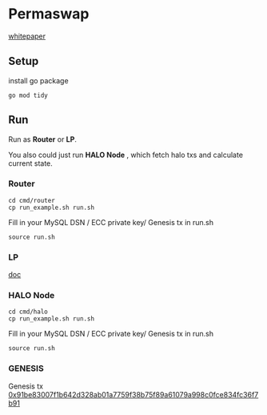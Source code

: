 # Permaswap

[whitepaper](https://mirror.xyz/permaswap.eth/kdg0iXx1jB-vXYEc_WEAeTNX_sGjv8BXksHxcFdoKjo)

## Setup

install go package

```
go mod tidy
```

## Run

Run as **Router** or **LP**.

You also could just run **HALO Node** , which fetch halo txs and calculate current state.

### Router

```
cd cmd/router
cp run_example.sh run.sh
```

Fill in your MySQL DSN / ECC private key/ Genesis tx in run.sh

```
source run.sh
```

### LP

[doc](https://permadao.notion.site/Golang-LP-client-configuration-tutorial-0c8b65f06eed4add880dad0f29d89d37)


### HALO Node
```
cd cmd/halo
cp run_example.sh run.sh
```

Fill in your MySQL DSN / ECC private key/ Genesis tx in run.sh

```
source run.sh
```

### GENESIS 

Genesis tx [0x91be83007f1b642d328ab01a7759f38b75f89a61079a998c0fce834fc36f7b91](https://scan.everpay.io/tx/0x91be83007f1b642d328ab01a7759f38b75f89a61079a998c0fce834fc36f7b91)